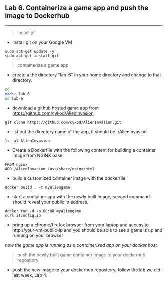 ## Lab 6. Containerize a game app and push the image to Dockerhub
____
> install git

* Install git on your Google VM
```
sudo apt-get update -y
sudo apt-get install git 
```

> containerize a game app 

* create a the directory "lab-6" in your home directory and change to that directory.

```bash
cd
mkdir lab-6
cd lab-6
```

* download a github hosted game app from https://github.com/cykod/AlienInvasion

```
git clone https://github.com/cykod/AlienInvasion.git
```

* list out the directory name of the app, it should be ./AlienInvasion
```
ls -al AlienInvasion
```

* Create a Dockerfile with the following content for building a container image from NGINX base

```
FROM nginx
ADD /AlienInvasion /usr/share/nginx/html
```

* build a customized container image with the dockerfile

```
docker build . -t myaliengame
```
* start a container app with the newly built image, second command should reveal your public ip address.

```
docker run -d -p 80:80 myaliengame
curl ifconfig.io
```
* bring up a chrome/firefox browser from your laptop and access to http://your-vm-public-ip and you should be able to see a game is up and running on your browser

_now the game app is running as a containerized app on your docker host_

> push the newly built game container image to your dockerhub repository

* push the new image to your dockerhub repository, follow the lab we did last week, Lab 4.  
